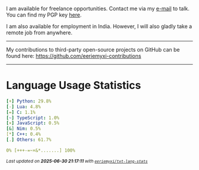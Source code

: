 I am available for freelance opportunities. Contact me via my [e-mail](mailto:myxi@envs.net?subject=I'd%20Like%20to%20Talk%20to%20You%20About%20a%20Freelance%20Project) to talk. You can find my PGP key [here](https://github.com/sponsors/eeriemyxi).

I am also available for employment in India. However, I will also gladly take a
remote job from anywhere.

---

My contributions to third-party open-source projects on GitHub can be found
here: https://github.com/eeriemyxi-contributions

---

# Language Usage Statistics
```yaml
[+] Python: 29.8%
[-] Lua: 4.8%
[=] C: 1.1%
[~] TypeScript: 1.0%
[×] JavaScript: 0.5%
[&] Nim: 0.5%
[*] C++: 0.4%
[.] Others: 61.7%

0% [+++-=~×&*.......] 100%
```

<sub>_Last updated on **2025-06-30 21:17:11** with [`eeriemyxi/txt-lang-stats`](https://github.com/eeriemyxi/txt-lang-stats)_</sub>


